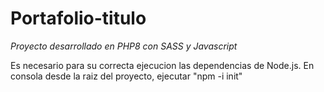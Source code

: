 # Portafolio-titulo

*Proyecto desarrollado en PHP8 con SASS y Javascript*

Es necesario para su correcta ejecucion las dependencias de Node.js. En consola desde la raiz del proyecto, ejecutar "npm -i init"
